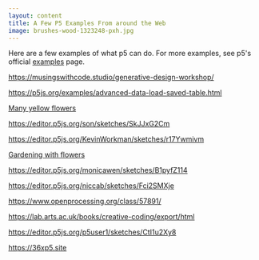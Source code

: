```yaml
---
layout: content
title: A Few P5 Examples From around the Web
image: brushes-wood-1323248-pxh.jpg
---
```



Here are a few examples of what p5 can do. For more examples, see p5's official  [examples](https://p5js.org/examples/) page.





https://musingswithcode.studio/generative-design-workshop/

https://p5js.org/examples/advanced-data-load-saved-table.html


[Many yellow flowers](https://editor.p5js.org/rhymeandreason/sketches/NI74eacDH)



https://editor.p5js.org/son/sketches/SkJJxG2Cm

https://editor.p5js.org/KevinWorkman/sketches/r17Ywmivm

[Gardening with flowers](https://editor.p5js.org/IreneLi/sketches/RPWvpx9C-)

https://editor.p5js.org/monicawen/sketches/B1pyfZ114


https://editor.p5js.org/niccab/sketches/Fci2SMXje

https://www.openprocessing.org/class/57891/

https://lab.arts.ac.uk/books/creative-coding/export/html

https://editor.p5js.org/p5user1/sketches/CtI1u2Xy8

https://36xp5.site

<!-- For my little experiments: [Stars](https://p5js.org/examples/form-star.html) and [Hearts](https://github.com/gaba5/p5.shape.js) -->
